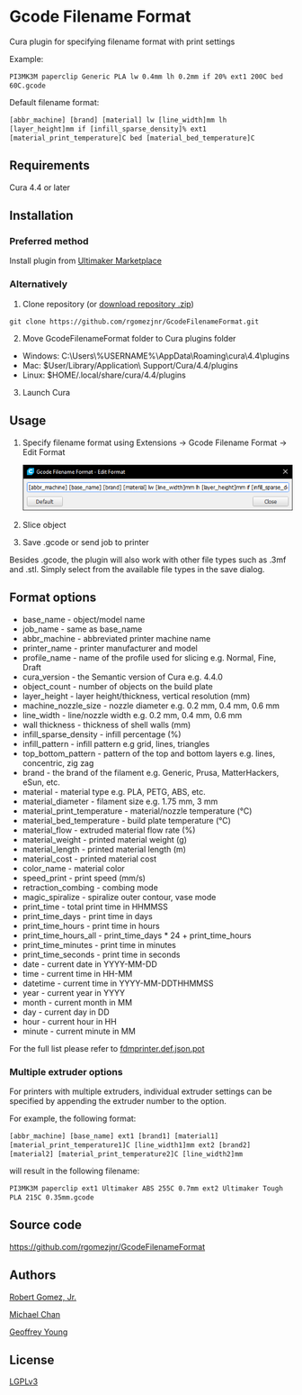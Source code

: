 # Gcode Filename Format

Cura plugin for specifying filename format with print settings

Example:

    PI3MK3M paperclip Generic PLA lw 0.4mm lh 0.2mm if 20% ext1 200C bed 60C.gcode

Default filename format:

    [abbr_machine] [brand] [material] lw [line_width]mm lh [layer_height]mm if [infill_sparse_density]% ext1 [material_print_temperature]C bed [material_bed_temperature]C

## Requirements
Cura 4.4 or later

## Installation
### Preferred method
Install plugin from [Ultimaker Marketplace](https://marketplace.ultimaker.com/app/cura/plugins/rgomezjnr/GcodeFilenameFormat)

### Alternatively
1. Clone repository (or [download repository .zip](https://github.com/rgomezjnr/GcodeFilenameFormat/archive/master.zip))
```
git clone https://github.com/rgomezjnr/GcodeFilenameFormat.git
```
2. Move GcodeFilenameFormat folder to Cura plugins folder
- Windows: C:\Users\\%USERNAME%\AppData\Roaming\cura\4.4\plugins
- Mac: $User/Library/Application\ Support/Cura/4.4/plugins
- Linux: $HOME/.local/share/cura/4.4/plugins
3. Launch Cura

## Usage
1. Specify filename format using Extensions -> Gcode Filename Format -> Edit Format

    ![Edit Format Dialog](images/edit-format-dialog.png)

2. Slice object
3. Save .gcode or send job to printer

Besides .gcode, the plugin will also work with other file types such as .3mf and .stl. Simply select from the available file types in the save dialog.

## Format options

- base_name - object/model name
- job_name - same as base_name
- abbr_machine - abbreviated printer machine name
- printer_name - printer manufacturer and model
- profile_name - name of the profile used for slicing e.g. Normal, Fine, Draft
- cura_version - the Semantic version of Cura e.g. 4.4.0
- object_count - number of objects on the build plate
- layer_height - layer height/thickness, vertical resolution (mm)
- machine_nozzle_size - nozzle diameter e.g. 0.2 mm, 0.4 mm, 0.6 mm
- line_width - line/nozzle width e.g. 0.2 mm, 0.4 mm, 0.6 mm
- wall thickness - thickness of shell walls (mm)
- infill_sparse_density - infill percentage (%)
- infill_pattern - infill pattern e.g grid, lines, triangles
- top_bottom_pattern - pattern of the top and bottom layers e.g. lines, concentric, zig zag
- brand - the brand of the filament e.g. Generic, Prusa, MatterHackers, eSun, etc.
- material - material type e.g. PLA, PETG, ABS, etc.
- material_diameter - filament size e.g. 1.75 mm, 3 mm
- material_print_temperature - material/nozzle temperature (°C)
- material_bed_temperature - build plate temperature (°C)
- material_flow - extruded material flow rate (%)
- material_weight - printed material weight (g)
- material_length - printed material length (m)
- material_cost - printed material cost
- color_name - material color
- speed_print - print speed (mm/s)
- retraction_combing - combing mode
- magic_spiralize - spiralize outer contour, vase mode
- print_time - total print time in HHMMSS
- print_time_days - print time in days
- print_time_hours - print time in hours
- print_time_hours_all - print_time_days * 24 + print_time_hours
- print_time_minutes - print time in minutes
- print_time_seconds - print time in seconds
- date - current date in YYYY-MM-DD
- time - current time in HH-MM
- datetime - current time in YYYY-MM-DDTHHMMSS
- year - current year in YYYY
- month - current month in MM
- day - current day in DD
- hour - current hour in HH
- minute - current minute in MM

For the full list please refer to [fdmprinter.def.json.pot](https://github.com/Ultimaker/Cura/blob/master/resources/i18n/fdmprinter.def.json.pot)

### Multiple extruder options
For printers with multiple extruders, individual extruder settings can be specified by appending the extruder number to the option.

For example, the following format:

    [abbr_machine] [base_name] ext1 [brand1] [material1] [material_print_temperature1]C [line_width1]mm ext2 [brand2] [material2] [material_print_temperature2]C [line_width2]mm

will result in the following filename:

    PI3MK3M paperclip ext1 Ultimaker ABS 255C 0.7mm ext2 Ultimaker Tough PLA 215C 0.35mm.gcode

## Source code
https://github.com/rgomezjnr/GcodeFilenameFormat

## Authors
[Robert Gomez, Jr.](https://github.com/rgomezjnr)

[Michael Chan](https://github.com/mchan016)

[Geoffrey Young](https://github.com/geoffrey-young)

## License
[LGPLv3](https://github.com/rgomezjnr/GcodeFilenameFormat/blob/master/LICENSE)
